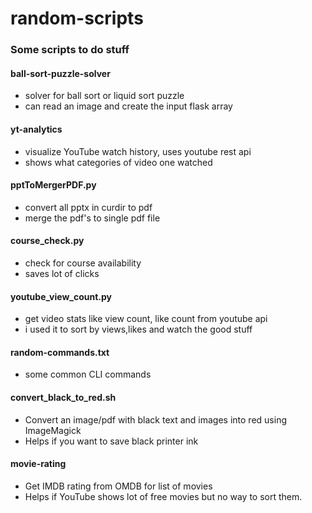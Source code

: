 # random-scripts

### Some scripts to do stuff

#### ball-sort-puzzle-solver
 - solver for ball sort or liquid sort puzzle
 - can read an image and create the input flask array

#### yt-analytics
 - visualize YouTube watch history, uses youtube rest api
 - shows what categories of video one watched

#### pptToMergerPDF.py
 - convert all pptx in curdir to pdf
 - merge the pdf's to single pdf file

#### course_check.py
 - check for course availability
 - saves lot of clicks

#### youtube_view_count.py
 - get video stats like view count, like count from youtube api
 - i used it to sort by views,likes and watch the good stuff

#### random-commands.txt
 - some common CLI commands

#### convert_black_to_red.sh
- Convert an image/pdf with black text and images into red using ImageMagick
- Helps if you want to save black printer ink


#### movie-rating
- Get IMDB rating from OMDB for list of movies
- Helps if YouTube shows lot of free movies but no way to sort them.
